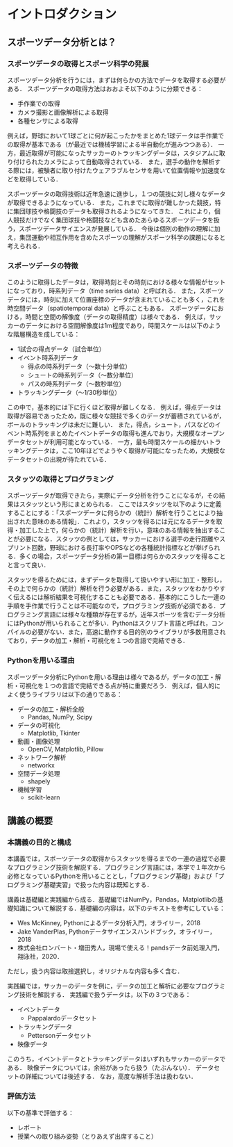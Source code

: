 # イントロダクション

## スポーツデータ分析とは？

### スポーツデータの取得とスポーツ科学の発展

スポーツデータ分析を行うには，まずは何らかの方法でデータを取得する必要がある．
スポーツデータの取得方法はおおよそ以下のように分類できる：

- 手作業での取得
- カメラ撮影と画像解析による取得
- 各種センサによる取得

例えば，野球において1球ごとに何が起こったかをまとめた1球データは手作業での取得が基本である（が最近では機械学習による半自動化が進みつつある）．
一方，最近取得が可能になったサッカーのトラッキングデータは，スタジアムに取り付けられたカメラによって自動取得されている．
また，選手の動作を解析する際には，被験者に取り付けたウェアラブルセンサを用いて位置情報や加速度などを取得している．

スポーツデータの取得技術は近年急速に進歩し，１つの競技に対し様々なデータが取得できるようになっている．
また，これまでに取得が難しかった競技，特に集団球技や格闘技のデータも取得されるようになってきた．
これにより，個人競技だけでなく集団球技や格闘技なども含めたあらゆるスポーツデータを扱う，スポーツデータサイエンスが発展している．
今後は個別の動作の理解に加え，集団運動や相互作用を含めたスポーツの理解がスポーツ科学の課題になると考えられる．

### スポーツデータの特徴
このように取得したデータは，取得時刻とその時刻における様々な情報がセットになっており，時系列データ（time series data）と呼ばれる．
また，スポーツデータには，時刻に加えて位置座標のデータが含まれていることも多く，これを時空間データ（spatiotemporal data）と呼ぶこともある．
スポーツデータにおける，時間と空間の解像度（データの取得精度）は様々である．
例えば，サッカーのデータにおける空間解像度は1m程度であり，時間スケールは以下のような階層構造を成している：

- 1試合の得点データ（試合単位）
- イベント時系列データ
    - 得点の時系列データ（〜数十分単位）
    - シュートの時系列データ（〜数分単位）
    - パスの時系列データ（〜数秒単位）
- トラッキングデータ（〜1/30秒単位）

この中で，基本的には下に行くほど取得が難しくなる．
例えば，得点データは取得が容易であったため，既に様々な競技で多くのデータが蓄積されているが，ボールのトラッキングは未だに難しい．
また，得点，シュート，パスなどのイベント時系列をまとめたイベントデータの取得も進んでおり，大規模なオープンデータセットが利用可能となっている．
一方，最も時間スケールの細かいトラッキングデータは，ここ10年ほどでようやく取得が可能になったため，大規模なデータセットの出現が待たれている．

### スタッツの取得とプログラミング

スポーツデータが取得できたら，実際にデータ分析を行うことになるが，その結果はスタッツという形にまとめられる．
ここではスタッツを以下のように定義することにする：「スポーツデータに何らかの（統計）解析を行うことにより抽出された意味のある情報」．これより，スタッツを得るには元になるデータを取得・加工した上で，何らかの（統計）解析を行い，意味のある情報を抽出することが必要になる．スタッツの例としては，サッカーにおける選手の走行距離やスプリント回数，野球における長打率やOPSなどの各種統計指標などが挙げられる．多くの場合，スポーツデータ分析の第一目標は何らかのスタッツを得ることと言って良い．

スタッツを得るためには，まずデータを取得して扱いやすい形に加工・整形し，その上で何らかの（統計）解析を行う必要がある．また，スタッツをわかりやすく伝えるには解析結果を可視化することも必要である．基本的にこうした一連の手順を手作業で行うことは不可能なので，プログラミング技術が必須である．プログラミング言語には様々な種類が存在するが，近年スポーツを含むデータ分析にはPythonが用いられることが多い．Pythonはスクリプト言語と呼ばれ，コンパイルの必要がない．また，高速に動作する目的別のライブラリが多数用意されており，データの加工・解析・可視化を１つの言語で完結できる．

### Pythonを用いる理由

スポーツデータ分析にPythonを用いる理由は様々であるが，データの加工・解析・可視化を１つの言語で完結できる点が特に重要だろう．
例えば，個人的によく使うライブラリは以下の通りである：

- データの加工・解析全般
    - Pandas, NumPy, Scipy
- データの可視化
    - Matplotlib, Tkinter
- 動画・画像処理
    - OpenCV, Matplotlib, Pillow
- ネットワーク解析
    - networkx
- 空間データ処理
    - shapely
- 機械学習
    - scikit-learn

## 講義の概要

### 本講義の目的と構成

本講義では，スポーツデータの取得からスタッツを得るまでの一連の過程で必要なプログラミング技術を解説する．プログラミング言語には，本学で１年次から必修となっているPythonを用いることとし，「プログラミング基礎」および「プログラミング基礎実習」で扱った内容は既知とする．

講義は基礎編と実践編から成る．基礎編ではNumPy，Pandas，Matplotlibの基礎知識について解説する．基礎編の内容は，以下のテキストを参考にしている：

- Wes McKinney, Pythonによるデータ分析入門，オライリー，2018
- Jake VanderPlas, Pythonデータサイエンスハンドブック，オライリー，2018
- 株式会社ロンバート・増田秀人，現場で使える！pandsデータ前処理入門，翔泳社，2020．

ただし，扱う内容は取捨選択し，オリジナルな内容も多く含む．

実践編では，サッカーのデータを例に，データの加工と解析に必要なプログラミング技術を解説する．
実践編で扱うデータは，以下の３つである：
- イベントデータ
    - Pappalardoデータセット
- トラッキングデータ
    - Pettersonデータセット
- 映像データ

このうち，イベントデータとトラッキングデータはいずれもサッカーのデータである．
映像データについては，余裕があったら扱う（たぶんない）．
データセットの詳細については後述する．
なお，高度な解析手法は扱わない．

### 評価方法

以下の基準で評価する：
- レポート
- 授業への取り組み姿勢（とりあえず出席すること）

<!-- ## プログラミングの心得

- まずはググる
    - 文章ではなく短いキーワードで検索する
        - `numpy 並び替え 昇順`
    - ページ内検索（`Ctrl+F`, `Ctrl+G`）を活用する
    - 自分用のチートシートを作る

- 英語が読めるようになる
    - 関数名や変数名はほぼ英語
    - エラーの説明は英語
    - 日本語化されている情報が少ない
    - 困ったときの[DeepL](https://www.deepl.com/ja/translator)

- パソコンを使いこなす
    - パソコンを整理する（後述）
    - 使いやすい環境にカスタマイズする
    - キーボードショートカットを覚える

- 最低限の基本機能だけ覚える
    - プログラミング基礎の内容
        - リストの操作，辞書，for文，if文，関数
    - NumPy配列の生成，参照，条件付き抽出，操作
    - DataFrameの参照，条件付き抽出，操作
    - Matplotlibの`plot`関数の使い方

- 後はとにかくググる

- 手を動かす
    - 実際にデータ分析をするようになるとすぐに上達する

- 環境を整える
    - 椅子
    - サブディスプレイ
    - キーボード
    - トラックボール -->